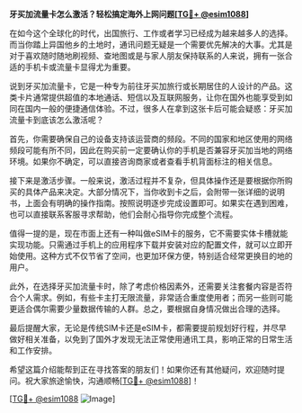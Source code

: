 **牙买加流量卡怎么激活？轻松搞定海外上网问题[[TG💪+ @esim1088](https://t.me/s/esim1088)]**

在如今这个全球化的时代，出国旅行、工作或者学习已经成为越来越多人的选择。而当你踏上异国他乡的土地时，通讯问题无疑是一个需要优先解决的大事。尤其是对于喜欢随时随地刷视频、查地图或是与家人朋友保持联系的人来说，拥有一张合适的手机卡或流量卡显得尤为重要。

说到牙买加流量卡，它是一种专为前往牙买加旅行或长期居住的人设计的产品。这类卡片通常提供超值的本地通话、短信以及互联网服务，让你在国外也能享受到如同在国内一般的便捷通信体验。不过，很多人在拿到这张卡后可能会疑惑：牙买加流量卡到底该怎么激活呢？

首先，你需要确保自己的设备支持该运营商的频段。不同的国家和地区使用的网络频段可能有所不同，因此在购买前一定要确认你的手机是否兼容牙买加当地的网络环境。如果你不确定，可以直接咨询商家或者查看手机背面标注的相关信息。

接下来是激活步骤。一般来说，激活过程并不复杂，但具体操作还是要根据你所购买的具体产品来决定。大部分情况下，当你收到卡之后，会附带一张详细的说明书，上面会有明确的操作指南。按照说明逐步完成设置即可。如果实在遇到困难，也可以直接联系客服寻求帮助，他们会耐心指导你完成整个流程。

值得一提的是，现在市面上还有一种叫做eSIM卡的服务，它不需要实体卡槽就能实现功能。只需通过手机上的应用程序下载并安装对应的配置文件，就可以立即开始使用。这种方式不仅节省了空间，也更加环保方便，特别适合经常更换目的地的用户。

此外，在选择牙买加流量卡时，除了考虑价格因素外，还需要关注套餐内容是否符合个人需求。例如，有些卡主打无限流量，非常适合重度使用者；而另一些则可能更适合偶尔需要少量数据传输的人群。总之，要根据自身情况做出合理的选择。

最后提醒大家，无论是传统SIM卡还是eSIM卡，都需要提前规划好行程，并尽早做好相关准备，以免到了国外才发现无法正常使用通讯工具，影响正常的日常生活和工作安排。

希望这篇介绍能帮到正在寻找答案的朋友们！如果你还有其他疑问，欢迎随时提问。祝大家旅途愉快，沟通顺畅[[TG💪+ @esim1088](https://t.me/s/esim1088)]！

[[TG💪+ @esim1088](https://t.me/s/esim1088) ![Image](https://i.postimg.cc/4NQfJmqS/Snipaste-2025-05-13-00-14-12.png)]